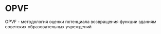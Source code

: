 # OPVF
OPVF - методология оценки потенциала возвращения функции зданиям советских образовательных учреждений
